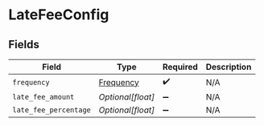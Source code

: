 # LateFeeConfig


## Fields

| Field                                         | Type                                          | Required                                      | Description                                   |
| --------------------------------------------- | --------------------------------------------- | --------------------------------------------- | --------------------------------------------- |
| `frequency`                                   | [Frequency](../../models/shared/frequency.md) | :heavy_check_mark:                            | N/A                                           |
| `late_fee_amount`                             | *Optional[float]*                             | :heavy_minus_sign:                            | N/A                                           |
| `late_fee_percentage`                         | *Optional[float]*                             | :heavy_minus_sign:                            | N/A                                           |